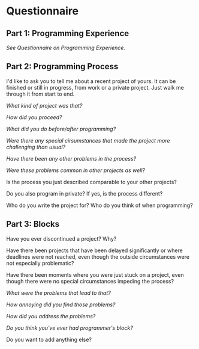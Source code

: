 # Questionnaire

## Part 1:	Programming Experience

*See Questionnaire on Programming Experience.*

## Part 2:	Programming Process

I'd like to ask you to tell me about a recent project of yours. It can be finished or still in progress, from work or a private project. Just walk me through it from start to end.	

*What kind of project was that?*

*How did you proceed?*

*What did you do before/after programming?*

*Were there any special cirsumstances that made the project more challenging than usual?*

*Have there been any other problems in the process?*

*Were these problems common in other projects as well?*

Is the process you just described comparable to your other projects?

Do you also program in private? If yes, is the process different?

Who do you write the project for? Who do you think of when programming?


## Part 3:	Blocks

Have you ever discontinued a project? Why?

Have there been projects that have been delayed significantly or where deadlines were not reached, even though the outside circumstances were not especially problematic?

Have there been moments where you were just stuck on a project, even though there were no special circumstances impeding the process?

*What were the problems that lead to that?*

*How annoying did you find those problems?*

*How did you address the problems?*

*Do you think you've ever had programmer's block?*


Do you want to add anything else?
